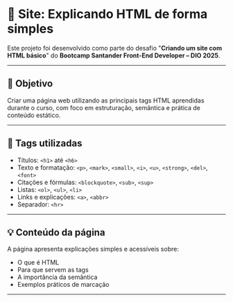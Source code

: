 # 📄 Site: Explicando HTML de forma simples

Este projeto foi desenvolvido como parte do desafio "**Criando um site com HTML básico**" do **Bootcamp Santander Front-End Developer – DIO 2025**.

---

## 🎯 Objetivo

Criar uma página web utilizando as principais tags HTML aprendidas durante o curso, com foco em estruturação, semântica e prática de conteúdo estático.

---

## 🔧 Tags utilizadas

- Títulos: `<h1>` até `<h6>`
- Texto e formatação: `<p>`, `<mark>`, `<small>`, `<i>`, `<u>`, `<strong>`, `<del>`, `<font>`
- Citações e fórmulas: `<blockquote>`, `<sub>`, `<sup>`
- Listas: `<ol>`, `<ul>`, `<li>`
- Links e explicações: `<a>`, `<abbr>`
- Separador: `<hr>`

---

## 💡 Conteúdo da página

A página apresenta explicações simples e acessíveis sobre:
- O que é HTML
- Para que servem as tags
- A importância da semântica
- Exemplos práticos de marcação

---
